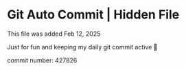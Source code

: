 # Git Auto Commit | Hidden File

This file was added Feb 12, 2025

Just for fun and keeping my daily git commit active 🤪

commit number: 427826
